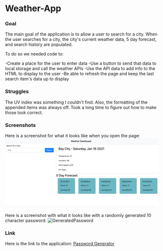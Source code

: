 # Weather-App

### Goal

The main goal of the application is to allow a user to search for a city. When the user searches for a city, the city's current weather data, 5 day forecast, and search history are populated.

To do so we needed code to:

-Create a place for the user to enter data
-Use a button to send that data to local storage and call the weather APIs
-Use the API data to add info to the HTML to display to the user
-Be able to refresh the page and keep the last search item's data up to display


### Struggles

The UV index was something I couldn't find. Also, the formatting of the appended items was always off. Took a long time to figure out how to make those look correct.

### Screenshots

Here is a screenshot for what it looks like when you open the page:
![Start](/images/Before.png)


Here is a screenshot with what it looks like with a randomly generated 10 character password:
![GeneratedPassword](/images/10CharacterPassword.png)



### Link

Here is the link to the application:
[Password Generator](https://chappand.github.io/Weather-App/)